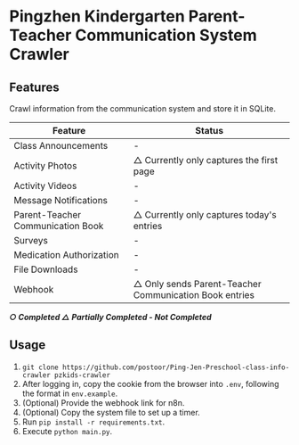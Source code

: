 # Pingzhen Kindergarten Parent-Teacher Communication System Crawler

## Features

Crawl information from the communication system and store it in SQLite.

| Feature          | Status               |
| ---------------- | -------------------- |
| Class Announcements | -                  |
| Activity Photos   | △ Currently only captures the first page |
| Activity Videos   | -                    |
| Message Notifications | -              |
| Parent-Teacher Communication Book | △ Currently only captures today's entries |
| Surveys           | -                    |
| Medication Authorization | -           |
| File Downloads    | -                    |
| Webhook           | △ Only sends Parent-Teacher Communication Book entries |

***○ Completed △ Partially Completed - Not Completed***

## Usage

1. `git clone https://github.com/postoor/Ping-Jen-Preschool-class-info-crawler pzkids-crawler`
1. After logging in, copy the cookie from the browser into `.env`, following the format in `env.example`.
2. (Optional) Provide the webhook link for n8n.
3. (Optional) Copy the system file to set up a timer.
4. Run `pip install -r requirements.txt`.
5. Execute `python main.py`.